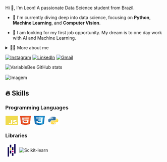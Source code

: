 



<!-- Presentation -->
<p>
  Hi 👋, I'm Leon! A passionate Data Science student from Brazil.

  - 🌱 I'm currently diving deep into data science, focusing on **Python**, **Machine Learning**, and **Computer Vision**.  

  - 🔭 I am looking for my first job opportunity. My dream is to one day work with AI and Machine Learning.
</p>

<!-- Dropdown -->
<details>
  <summary>👨‍💻 More about me</summary>

  - 💬 I am 24 years old, currently living in Brazil. I am trying to achieve fluency in English and have some experience with SQL, Python, Data Analysis, Data Visualization, and Machine Learning. I enjoy participating in **hackathons**, where I collaborate with others to solve complex challenges under tight deadlines. These experiences have helped me develop key skills such as **problem-solving**, **teamwork**, **adaptability**, **creativity**, and **critical thinking**. Working in these high-pressure environments has been both rewarding and inspiring, pushing me to constantly improve and innovate.

  - ⚡ In my free time, I love immersing myself in stories—whether through a good book, manga, or comics—as well as watching movies and playing games. I firmly believe that our personal passions enrich our perspective on the world and enhance our ability to solve problems creatively.  
</details>

<!-- Links -->
[![Instagram](https://img.shields.io/badge/Instagram-E4405F?style=for-the-badge&logo=instagram&logoColor=white)](https://www.instagram.com/leee_oooon/)
[![LinkedIn](https://img.shields.io/badge/LinkedIn-0077B5?style=for-the-badge&logo=linkedin&logoColor=white)](https://www.linkedin.com/in/leon-trindade-805232246/)
[![Gmail](https://img.shields.io/badge/Gmail-D14836?style=for-the-badge&logo=gmail&logoColor=white)](mailto:leon.franca75@gmail.com)

<!-- GithubStats -->
![VariableBee GitHub stats](https://github-readme-stats.vercel.app/api?username=leonstro&show_icons=true&theme=gotham)


<!-- GIF -->
<p align="left">
  <img align="center" src="https://github.com/VariableBee/VariableBee/assets/77739311/4e9f41af-6b57-49a7-b15a-74322e96b4d7" alt="Imagem">
</p>

## 🔥 Skills
<!-- Skills: Programming Languages -->
  <div style="flex-basis: 48%;">
    <h3>Programming Languages</h3>
    <img align="center" alt="Js" height="30" width="40" src="https://raw.githubusercontent.com/devicons/devicon/master/icons/javascript/javascript-plain.svg">
    <img align="center" alt="HTML" height="30" width="40" src="https://raw.githubusercontent.com/devicons/devicon/master/icons/html5/html5-original.svg">
    <img align="center" alt="CSS" height="30" width="40" src="https://raw.githubusercontent.com/devicons/devicon/master/icons/css3/css3-original.svg">
    <img align="center" alt="Python" height="30" width="40" src="https://raw.githubusercontent.com/devicons/devicon/master/icons/python/python-original.svg">
  </div>
  
 
  
  <!-- Skills: Libraries -->
  <div style="flex-basis: 48%;">
    <h3>Libraries</h3>
    <img align="center" alt="Pandas" src="https://raw.githubusercontent.com/devicons/devicon/2ae2a900d2f041da66e950e4d48052658d850630/icons/pandas/pandas-original.svg" alt="pandas" width="40" height="40"/>
    <img align="center" alt="Scikit-learn" src="https://upload.wikimedia.org/wikipedia/commons/0/05/Scikit_learn_logo_small.svg" alt="scikit_learn" width="40" height="40"/>
  </div>
